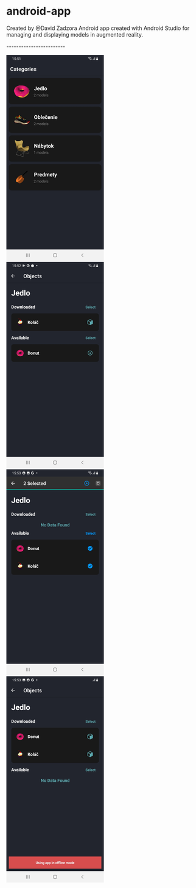 # android-app
Created by @David Zadzora
Android app created with Android Studio for managing and displaying models in augmented reality.
<br>
<p>------------------------</p>

<div class="row">
  <div class="column">
    <img src="https://github.com/zadzora/android-app/blob/main/app/src/main/res/photos/android-app1.jpg" width="256"/>
  </div>
  <div class="column">
    <img src="https://github.com/zadzora/android-app/blob/main/app/src/main/res/photos/android-app2.jpg" width="256"/>
  </div>
  <div class="column">
    <img src="https://github.com/zadzora/android-app/blob/main/app/src/main/res/photos/android-app3.jpg" width="256"/>
  </div>
  <div class="column">
    <img src="https://github.com/zadzora/android-app/blob/main/app/src/main/res/photos/android-app4.jpg" width="256"/>
  </div>
</div>





